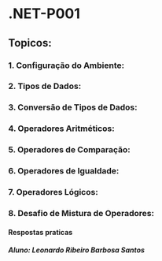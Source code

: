 # .NET-P001 #


## Topicos: ##

### 1. Configuração do Ambiente: ###
### 2. Tipos de Dados: ###
### 3. Conversão de Tipos de Dados: ###
### 4. Operadores Aritméticos: ###
### 5. Operadores de Comparação: ###
### 6. Operadores de Igualdade: ###
### 7. Operadores Lógicos: ###
### 8. Desafio de Mistura de Operadores: ###


#### Respostas praticas ####

##### Aluno: Leonardo Ribeiro Barbosa Santos #####
